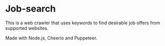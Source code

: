 # Job-search

This is a web crawler that uses keywords to find desirable job offers from supported websites.

Made with Node.js, Cheerio and Puppeteer.
